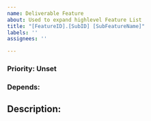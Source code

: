 ```yaml
---
name: Deliverable Feature
about: Used to expand highlevel Feature List
title: "[FeatureID].[SubID] [SubFeatureName]"
labels: ''
assignees: ''

---
```


### Priority: Unset
### Depends:

## Description:
